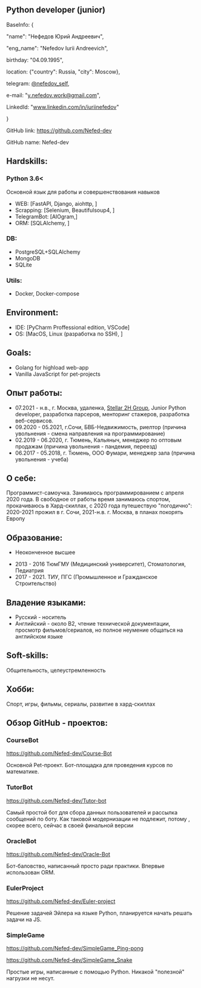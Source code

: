 ## Python developer (junior)
BaseInfo: {

"name": "Нефедов Юрий Андреевич",

"eng_name": "Nefedov Iurii Andreevich",

birthday: "04.09.1995",

location: {"country": Russia, "city": Moscow},

telegram: [@nefedov_self](https://t.me/nefedov_self),

e-mail: "y.nefedov.work@gmail.com",

LinkedId: "www.linkedin.com/in/iuriinefedov"

}


GitHub link: https://github.com/Nefed-dev 

GitHub name: Nefed-dev

## Hardskills:

### Python 3.6<
Основной язык для работы и совершенствования навыков

- WEB: [FastAPI, Django, aiohttp, ]
- Scrapping: [Selenium, Beautifulsoup4, ]
- TelegramBot: [AIOgram,]
- ORM: [SQLAlchemy, ]

### DB:
- PostgreSQL+SQLAlchemy 
- MongoDB
- SQLite

### Utils: 
- Docker, Docker-compose

## Environment:
- IDE: [PyCharm Proffessional edition, VSCode]
- OS: [MacOS, Linux (разработка по SSH), ]

## Goals:
- Golang for highload web-app
- Vanilla JavaScript for pet-projects

## Опыт работы: 
- 07.2021 - н.в., г. Москва, удаленка, [Stellar 2H Group](https://career.habr.com/companies/2hst), Junior Python developer, разработка парсеров, менторинг стажеров, разработка веб-сервисов. 
- 09.2020 - 05.2021, г.Сочи, БВБ-Недвижимость, риелтор (причина увольнения - смена направления на программирование)
- 02.2019 - 06.2020, г. Тюмень, Кальяныч, менеджер по оптовым продажам (причина увольнения - пандемия, переезд)
- 06.2017 - 05.2018, г. Тюмень, ООО Фумари, менеджер зала (причина увольнения - учеба)

## О себе:
Программист-самоучка. Занимаюсь программированием с апреля 2020 года. В свободное от работы время занимаюсь спортом, прокачиваюсь в Хард-скиллах, с 2020 года путешествую "погодично": 2020-2021 прожил в г. Сочи, 2021-н.в. г. Москва, в планах покорять Европу

## Образование:
* Неоконченное высшее
- 2013 - 2016 ТюмГМУ (Медицинский университет), Стоматология, Педиатрия
- 2017 - 2021. ТИУ, ПГС (Промышленное и Гражданское Строительство)

## Владение языками:
- Русский - носитель
- Английский - около B2, чтение технической документации, просмотр фильмов/сериалов, но полное неумение общаться на английском языке

## Soft-skills:
Общительность, целеустремленность

## Хобби:
Спорт, игры, фильмы, сериалы, развитие в хард-скиллах

## Обзор GitHub - проектов: 
### CourseBot
https://github.com/Nefed-dev/Course-Bot

Основной Pet-проект. Бот-площадка для проведения курсов по математике.

### TutorBot
https://github.com/Nefed-dev/Tutor-bot

Самый простой бот для сбора данных пользователей и рассылка сообщений по боту. Как таковой модернизации не подлежит, потому
, скорее всего, сейчас в своей финальной версии

### OracleBot
https://github.com/Nefed-dev/Oracle-Bot

Бот-баловство, написанный просто ради практики. Впервые использован ORM. 

### EulerProject
https://github.com/Nefed-dev/Euler-project

Решение задачей Эйлера на языке Python, планируется начать решать задачи на JS. 

### SimpleGame
https://github.com/Nefed-dev/SimpleGame_Ping-pong

https://github.com/Nefed-dev/SimpleGame_Snake

Простые игры, написанные с помощью Python. Никакой "полезной" нагрузки не несут. 

